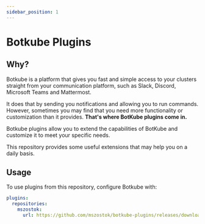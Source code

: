 ```yaml
---
sidebar_position: 1
---
```


# Botkube Plugins

## Why?

Botkube is a platform that gives you fast and simple access to your clusters straight from your communication platform, such as Slack, Discord, Microsoft Teams and Mattermost.

It does that by sending you notifications and allowing you to run commands. However, sometimes you may find that you need more functionality or customization than it provides. **That's where BotKube plugins come in.**

Botkube plugins allow you to extend the capabilities of BotKube and customize it to meet your specific needs.

This repository provides some useful extensions that may help you on a daily basis.

## Usage

To use plugins from this repository, configure Botkube with:

```yaml
plugins:
  repositories:
    mszostok:
      url: https://github.com/mszostok/botkube-plugins/releases/download/v1.2.0/plugins-index.yaml
```
